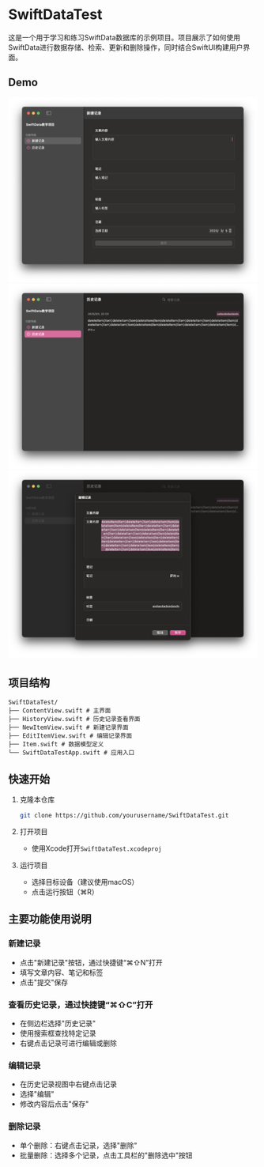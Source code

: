 # SwiftDataTest

这是一个用于学习和练习SwiftData数据库的示例项目。项目展示了如何使用SwiftData进行数据存储、检索、更新和删除操作，同时结合SwiftUI构建用户界面。

## Demo
![alt text](新建记录.png)
![alt text](历史记录.png)
![alt text](编辑页面.png)

## 项目结构 
```
SwiftDataTest/
├── ContentView.swift # 主界面
├── HistoryView.swift # 历史记录查看界面
├── NewItemView.swift # 新建记录界面
├── EditItemView.swift # 编辑记录界面
├── Item.swift # 数据模型定义
└── SwiftDataTestApp.swift # 应用入口
```

## 快速开始

1. 克隆本仓库
   ```bash
   git clone https://github.com/yourusername/SwiftDataTest.git
   ```

2. 打开项目
   - 使用Xcode打开`SwiftDataTest.xcodeproj`

3. 运行项目
   - 选择目标设备（建议使用macOS）
   - 点击运行按钮（⌘R）

## 主要功能使用说明

### 新建记录
- 点击"新建记录"按钮，通过快捷键“⌘⇧N”打开
- 填写文章内容、笔记和标签
- 点击"提交"保存

### 查看历史记录，通过快捷键“⌘⇧C”打开
- 在侧边栏选择"历史记录"
- 使用搜索框查找特定记录
- 右键点击记录可进行编辑或删除

### 编辑记录
- 在历史记录视图中右键点击记录
- 选择"编辑"
- 修改内容后点击"保存"

### 删除记录
- 单个删除：右键点击记录，选择"删除"
- 批量删除：选择多个记录，点击工具栏的"删除选中"按钮